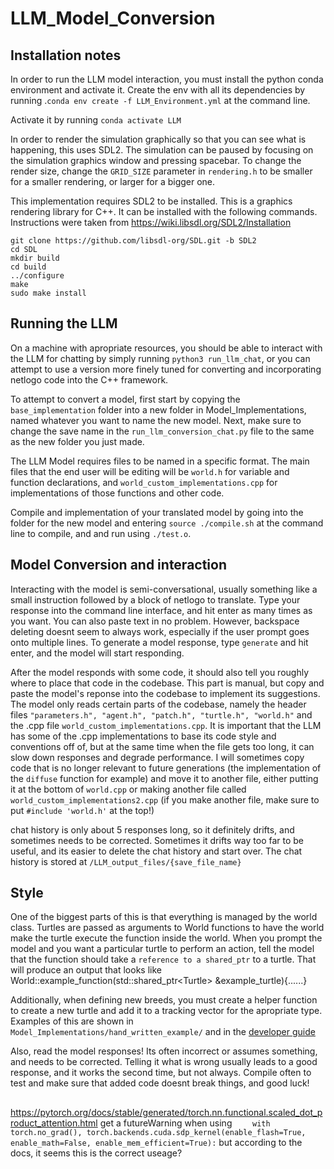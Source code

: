 # LLM_Model_Conversion
## Installation notes

In order to run the LLM model interaction, you must install the python conda environment and activate it. Create the env with all its dependencies by running .`conda env create -f LLM_Environment.yml` at the command line.

Activate it by running `conda activate LLM`


In order to render the simulation graphically so that you can see what is happening, this uses SDL2.
The simulation can be paused by focusing on the simulation graphics window and pressing spacebar.
To change the render size, change the `GRID_SIZE` parameter in `rendering.h` to be smaller for a smaller rendering, or larger for a bigger one.


This implementation requires SDL2 to be installed. This is a graphics rendering library for C++.
It can be installed with the following commands. Instructions were taken from https://wiki.libsdl.org/SDL2/Installation
```
git clone https://github.com/libsdl-org/SDL.git -b SDL2
cd SDL
mkdir build
cd build
../configure
make
sudo make install
```


## Running the LLM
On a machine with apropriate resources, you should be able to interact with the LLM for chatting by simply running `python3 run_llm_chat`, or you can attempt to use a version more finely tuned for converting and incorporating netlogo code into the C++ framework.

To attempt to convert a model, first start by copying the `base_implementation` folder into a new folder in Model_Implementations, named whatever you want to name the new model. 
Next, make sure to change the save name in the `run_llm_conversion_chat.py` file to the same as the new folder you just made.

The LLM Model requires files to be named in a specific format. The main files that the end user will be editing will be `world.h` for variable and function declarations, and `world_custom_implementations.cpp` for implementations of those functions and other code.

Compile and implementation of your translated model by going into the folder for the new model and entering  `source ./compile.sh` at the command line to compile, and and run using `./test.o`.

## Model Conversion and interaction
Interacting with the model is semi-conversational, usually something like a small instruction followed by a block of netlogo to translate. Type your response into the command line interface, and hit enter as many times as you want. You can also paste text in no problem. However, backspace deleting doesnt seem to always work, especially if the user prompt goes onto multiple lines.
To generate a model response, type `generate` and hit enter, and the model will start responding.

After the model responds with some code, it should also tell you roughly where to place that code in the codebase. This part is manual, but copy and paste the model's reponse into the codebase to implement its suggestions.
The model only reads certain parts of the codebase, namely the header files `"parameters.h", "agent.h", "patch.h", "turtle.h", "world.h"` and the .cpp file `world_custom_implementations.cpp`. 
It is important that the LLM has some of the .cpp implementations to base its code style and conventions off of, but at the same time when the file gets too long, it can slow down responses and degrade performance. I will sometimes copy code that is no longer relevant to future generations (the implementation of the `diffuse` function for example) and move it to another file, either putting it at the bottom of `world.cpp` or making another file called `world_custom_implementations2.cpp` (if you make another file, make sure to put `#include 'world.h'` at the top!)

chat history is only about 5 responses long, so it definitely drifts, and sometimes needs to be corrected. Sometimes it drifts way too far to be useful, and its easier to delete the chat history and start over. The chat history is stored at `/LLM_output_files/{save_file_name}`

## Style
One of the biggest parts of this is that everything is managed by the world class. Turtles are passed as arguments to World functions to have the world make the turtle execute the function inside the world. When you prompt the model and you want a particular turtle to perform an action, tell the model that the function should take a `reference to a shared_ptr` to a turtle. That will produce an output that looks like World::example_function(std::shared_ptr\<Turtle\> &example_turtle){......}

Additionally, when defining new breeds, you must create a helper function to create a new turtle and add it to a tracking vector for the apropriate type. Examples of this are shown in `Model_Implementations/hand_written_example/` and in the [developer guide](https://github.com/An-Cockrell/LLM_Model_Conversion/blob/main/General_NetLogo_Framework/General_Netlogo_C%2B%2B/Developer_guide.md)

Also, read the model responses! Its often incorrect or assumes something, and needs to be corrected. Telling it what is wrong usually leads to a good response, and it works the second time, but not always.
Compile often to test and make sure that added code doesnt break things, and good luck!


##
https://pytorch.org/docs/stable/generated/torch.nn.functional.scaled_dot_product_attention.html
get a futureWarning when using 
`    with torch.no_grad(), torch.backends.cuda.sdp_kernel(enable_flash=True, enable_math=False, enable_mem_efficient=True):`
but according to the docs, it seems this is the correct useage?



